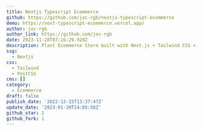 ```yaml
---
title: Nextjs Typescript Ecommerce
github: https://github.com/joc-rgb/nextjs-typescript-ecommerce
demo: https://next-typescript-ecommerce.vercel.app/
author: joc-rgb
author_link: https://github.com/joc-rgb
date: 2023-11-28T07:16:29.928Z
description: Plant Ecommerce Store built with Next.js + Tailwind CSS + TypeScript
ssg:
  - Nextjs
css:
  - Tailwind
  - PostCSS
cms: []
category:
  - Ecommerce
draft: false
publish_date: '2022-12-15T13:37:47Z'
update_date: '2023-01-30T14:05:58Z'
github_star: 2
github_fork: 1
---
```


